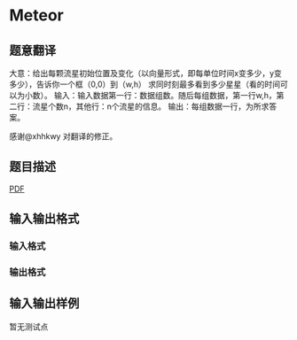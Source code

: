 # Meteor

## 题意翻译

大意：给出每颗流星初始位置及变化（以向量形式，即每单位时间x变多少，y变多少），告诉你一个框（0,0）到（w,h） 求同时刻最多看到多少星星（看的时间可以为小数）。 输入：输入数据第一行：数据组数。随后每组数据，第一行w,h，第二行：流星个数n，其他行：n个流星的信息。 输出：每组数据一行，为所求答案。

感谢@xhhkwy 对翻译的修正。

## 题目描述

[problemUrl]: https://uva.onlinejudge.org/index.php?option=com_onlinejudge&Itemid=8&category=446&page=show_problem&problem=4144

[PDF](https://uva.onlinejudge.org/external/13/p1398.pdf)

## 输入输出格式

### 输入格式

### 输出格式

## 输入输出样例

暂无测试点

